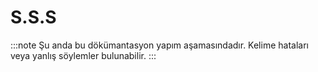 # S.S.S

:::note
Şu anda bu dökümantasyon yapım aşamasındadır. Kelime hataları veya yanlış söylemler bulunabilir.
:::
